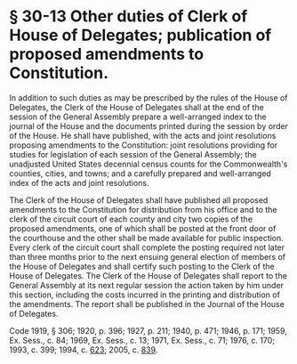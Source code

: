 # § 30-13 Other duties of Clerk of House of Delegates; publication of proposed amendments to Constitution.

<p>In addition to such duties as may be prescribed by the rules of the House of Delegates, the Clerk of the House of Delegates shall at the end of the session of the General Assembly prepare a well-arranged index to the journal of the House and the documents printed during the session by order of the House. He shall have published, with the acts and joint resolutions proposing amendments to the Constitution: joint resolutions providing for studies for legislation of each session of the General Assembly; the unadjusted United States decennial census counts for the Commonwealth's counties, cities, and towns; and a carefully prepared and well-arranged index of the acts and joint resolutions.</p><p>The Clerk of the House of Delegates shall have published all proposed amendments to the Constitution for distribution from his office and to the clerk of the circuit court of each county and city two copies of the proposed amendments, one of which shall be posted at the front door of the courthouse and the other shall be made available for public inspection. Every clerk of the circuit court shall complete the posting required not later than three months prior to the next ensuing general election of members of the House of Delegates and shall certify such posting to the Clerk of the House of Delegates. The Clerk of the House of Delegates shall report to the General Assembly at its next regular session the action taken by him under this section, including the costs incurred in the printing and distribution of the amendments. The report shall be published in the Journal of the House of Delegates.</p><p>Code 1919, § 306; 1920, p. 396; 1927, p. 211; 1940, p. 471; 1946, p. 171; 1959, Ex. Sess., c. 84; 1969, Ex. Sess., c. 13; 1971, Ex. Sess., c. 71; 1976, c. 170; 1993, c. 399; 1994, c. <a href='http://lis.virginia.gov/cgi-bin/legp604.exe?941+ful+CHAP0623'>623</a>; 2005, c. <a href='http://lis.virginia.gov/cgi-bin/legp604.exe?051+ful+CHAP0839'>839</a>.</p>